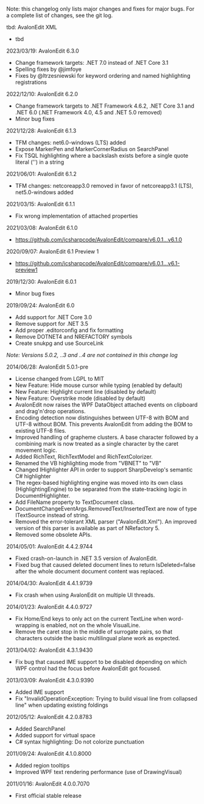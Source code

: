Note: this changelog only lists major changes and fixes for major bugs. For a complete list of changes, see the git log.

tbd: AvalonEdit XML
* tbd

2023/03/19: AvalonEdit 6.3.0
* Change framework targets: .NET 7.0 instead of .NET Core 3.1
* Spelling fixes by @jimfoye
* Fixes by @ltrzesniewski for keyword ordering and named highlighting registrations

2022/12/10: AvalonEdit 6.2.0
* Change framework targets to .NET Framework 4.6.2, .NET Core 3.1 and .NET 6.0 (.NET Framework 4.0, 4.5 and .NET 5.0 removed)
* Minor bug fixes

2021/12/28: AvalonEdit 6.1.3
* TFM changes: net6.0-windows (LTS) added
* Expose MarkerPen and MarkerCornerRadius on SearchPanel
* Fix TSQL highlighting where a backslash exists before a single quote literal ('') in a string

2021/06/01: AvalonEdit 6.1.2
* TFM changes: netcoreapp3.0 removed in favor of netcoreapp3.1 (LTS), net5.0-windows added

2021/03/15: AvalonEdit 6.1.1
* Fix wrong implementation of attached properties

2021/03/08: AvalonEdit 6.1.0
* https://github.com/icsharpcode/AvalonEdit/compare/v6.0.1...v6.1.0

2020/09/07: AvalonEdit 6.1 Preview 1
* https://github.com/icsharpcode/AvalonEdit/compare/v6.0.1...v6.1-preview1

2019/12/30: AvalonEdit 6.0.1
* Minor bug fixes

2019/09/24: AvalonEdit 6.0
* Add support for .NET Core 3.0
* Remove support for .NET 3.5
* Add proper .editorconfig and fix formatting
* Remove DOTNET4 and NREFACTORY symbols
* Create snukpg and use SourceLink

*Note: Versions 5.0.2, ..3 and ..4 are not contained in this change log*

2014/06/28: AvalonEdit 5.0.1-pre
* License changed from LGPL to MIT
* New Feature: Hide mouse cursor while typing (enabled by default)
* New Feature: Highlight current line (disabled by default)
* New Feature: Overstrike mode (disabled by default)
* AvalonEdit now raises the WPF DataObject attached events on clipboard and drag'n'drop operations.
* Encoding detection now distinguishes between UTF-8 with BOM and UTF-8 without BOM. This prevents AvalonEdit from adding the BOM to existing UTF-8 files.
* Improved handling of grapheme clusters. A base character followed by a combining mark is now treated as a single character by the caret movement logic.
* Added RichText, RichTextModel and RichTextColorizer.
* Renamed the VB highlighting mode from "VBNET" to "VB"
* Changed IHighlighter API in order to support SharpDevelop's semantic C# highlighter
* The regex-based highlighting engine was moved into its own class (HighlightingEngine) to be separated from the state-tracking logic in DocumentHighlighter.
* Add FileName property to TextDocument class.
* DocumentChangeEventArgs.RemovedText/InsertedText are now of type ITextSource instead of string.
* Removed the error-tolerant XML parser ("AvalonEdit.Xml"). An improved version of this parser is available as part of NRefactory 5.
* Removed some obsolete APIs.


2014/05/01: AvalonEdit 4.4.2.9744
* Fixed crash-on-launch in .NET 3.5 version of AvalonEdit.
* Fixed bug that caused deleted document lines to return IsDeleted=false after the whole document document content was replaced.


2014/04/30: AvalonEdit 4.4.1.9739 
* Fix crash when using AvalonEdit on multiple UI threads.


2014/01/23: AvalonEdit 4.4.0.9727
* Fix Home/End keys to only act on the current TextLine when word-wrapping is enabled, not on the whole VisualLine.
* Remove the caret stop in the middle of surrogate pairs, so that characters outside the basic multilingual plane work as expected.


2013/04/02: AvalonEdit 4.3.1.9430
* Fix bug that caused IME support to be disabled depending on which WPF control had the focus before AvalonEdit got focused.


2013/03/09: AvalonEdit 4.3.0.9390
* Added IME support
* Fix "InvalidOperationException: Trying to build visual line from collapsed line" when updating existing foldings


2012/05/12: AvalonEdit 4.2.0.8783
* Added SearchPanel
* Added support for virtual space
* C# syntax highlighting: Do not colorize punctuation


2011/09/24: AvalonEdit 4.1.0.8000
* Added region tooltips
* Improved WPF text rendering performance (use of DrawingVisual)


2011/01/16: AvalonEdit 4.0.0.7070
* First official stable release

